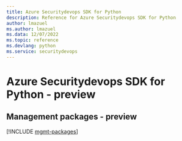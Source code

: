 ```yaml
---
title: Azure Securitydevops SDK for Python
description: Reference for Azure Securitydevops SDK for Python
author: lmazuel
ms.author: lmazuel
ms.data: 12/07/2022
ms.topic: reference
ms.devlang: python
ms.service: securitydevops
---
```

# Azure Securitydevops SDK for Python - preview

## Management packages - preview
[!INCLUDE [mgmt-packages](securitydevops-mgmt-index.md)]